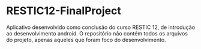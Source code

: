 # RESTIC12-FinalProject
Aplicativo desenvolvido como conclusão do curso RESTIC 12, de introdução ao desenvolvimento android.
O repositório não contém todos os arquivos do projeto, apenas aqueles que foram foco do desenvolvimento.

